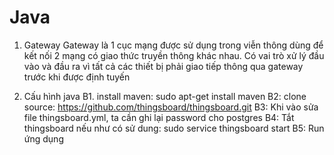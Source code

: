 # Java

1. Gateway
Gateway là 1 cục mạng được sử dụng trong viễn thông dùng để kết nối 2 mạng có giao thức truyền thông khác nhau. Có vai trò xử lý đầu vào và đầu ra vì tất cả các thiết bị phải giao tiếp thông qua gateway trước khi được định tuyến

2. Cấu hình java
B1. install maven: sudo apt-get install maven
B2: clone source: https://github.com/thingsboard/thingsboard.git
B3: Khi vào sửa file thingsboard.yml, ta cần ghi lại password cho postgres
B4: Tắt thingsboard nếu như có sử dung: sudo service thingsboard start
B5: Run ứng dụng
